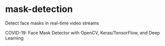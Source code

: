 # mask-detection
Detect face masks in real-time video streams

COVID-19: Face Mask Detector with OpenCV, Keras/TensorFlow, and Deep Learning
